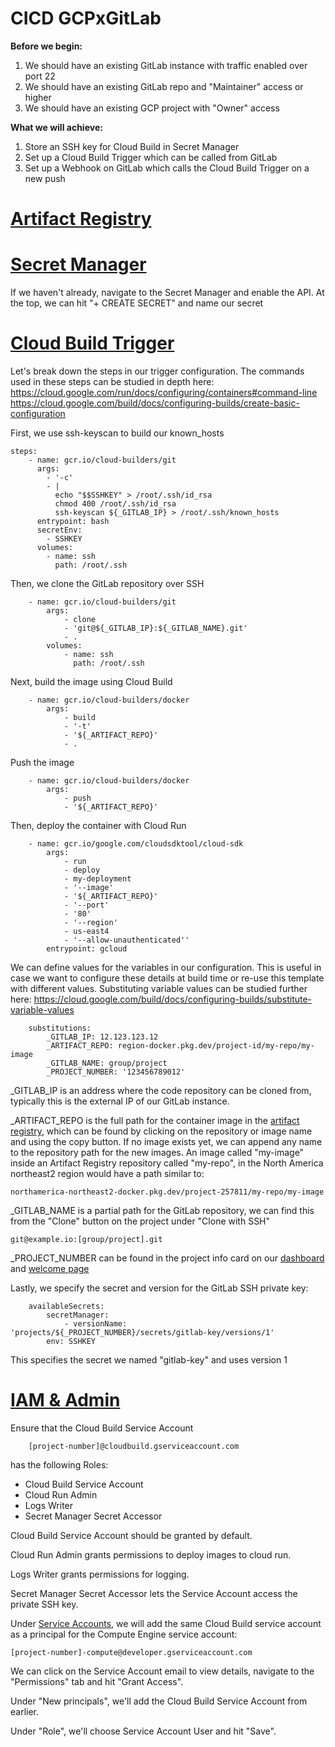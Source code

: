 #  CICD GCPxGitLab
**Before we begin:**
 1. We should have an existing GitLab instance with traffic enabled over port 22
 2. We should have an existing GitLab repo and "Maintainer" access or higher
 3. We should have an existing GCP project with "Owner" access
 
 **What we will achieve:**
 1. Store an SSH key for Cloud Build in Secret Manager
 2. Set up a Cloud Build Trigger which can be called from GitLab
 3. Set up a Webhook on GitLab which calls the Cloud Build Trigger on a new push

# [Artifact Registry](https://console.cloud.google.com/artifacts)

# [Secret Manager](https://console.cloud.google.com/security/secret-manager)
If we haven't already, navigate to the Secret Manager and enable the API. At the top, we can hit "+ CREATE SECRET" and name our secret 

# [Cloud Build Trigger](https://console.cloud.google.com/cloud-build/triggers)
Let's break down the steps in our trigger configuration. The commands used in these steps can be studied in depth here: https://cloud.google.com/run/docs/configuring/containers#command-line
https://cloud.google.com/build/docs/configuring-builds/create-basic-configuration

First, we use ssh-keyscan to build our known_hosts

	steps:
		- name: gcr.io/cloud-builders/git
		  args:
			- '-c'
			- |
			  echo "$$SSHKEY" > /root/.ssh/id_rsa
			  chmod 400 /root/.ssh/id_rsa
			  ssh-keyscan ${_GITLAB_IP} > /root/.ssh/known_hosts
		  entrypoint: bash
		  secretEnv:
			- SSHKEY
		  volumes:
			- name: ssh
			  path: /root/.ssh

Then, we clone the GitLab repository over SSH

		- name: gcr.io/cloud-builders/git
			args:
				- clone
				- 'git@${_GITLAB_IP}:${_GITLAB_NAME}.git'
				- .
			volumes:
				- name: ssh
				  path: /root/.ssh

Next, build the image using Cloud Build
	
		- name: gcr.io/cloud-builders/docker
			args:
				- build
				- '-t'
				- '${_ARTIFACT_REPO}'
				- .

Push the image
	
		- name: gcr.io/cloud-builders/docker
			args:
				- push
				- '${_ARTIFACT_REPO}'

Then, deploy the container with Cloud Run

		- name: gcr.io/google.com/cloudsdktool/cloud-sdk
			args:
				- run
				- deploy
				- my-deployment
				- '--image'
				- '${_ARTIFACT_REPO}'
				- '--port'
				- '80'
				- '--region'
				- us-east4
				- '--allow-unauthenticated''
			entrypoint: gcloud

We can define values for the variables in our configuration. This is useful in case we want to configure these details at build time or re-use this template with different values. Substituting variable values can be studied further here: https://cloud.google.com/build/docs/configuring-builds/substitute-variable-values

		substitutions:
			_GITLAB_IP: 12.123.123.12
			_ARTIFACT_REPO: region-docker.pkg.dev/project-id/my-repo/my-image
			_GITLAB_NAME: group/project
			_PROJECT_NUMBER: '123456789012'

_GITLAB_IP is an address where the code repository can be cloned from, typically this is the external IP of our GitLab instance.

_ARTIFACT_REPO is the full path for the container image in the [artifact registry](https://console.cloud.google.com/artifacts),  which can be found by clicking on the repository or image name and using the copy button. If no image exists yet, we can append any name to the repository path for the new images.
An image called "my-image" inside an Artifact Registry repository called "my-repo", in the North America northeast2 region would have a path similar to:

	northamerica-northeast2-docker.pkg.dev/project-257811/my-repo/my-image

_GITLAB_NAME is a partial path for the GitLab repository, we can find this from the "Clone" button on the project under "Clone with SSH"
	
	git@example.io:[group/project].git

_PROJECT_NUMBER can be found in the project info card on our [dashboard](https://console.cloud.google.com/home/dashboard) and [welcome page](https://console.cloud.google.com/welcome)

Lastly, we specify the secret and version for the GitLab SSH private key:
		
		availableSecrets:
			secretManager:
				- versionName: 'projects/${_PROJECT_NUMBER}/secrets/gitlab-key/versions/1'
			env: SSHKEY
This specifies the secret we named "gitlab-key" and uses version 1

# [IAM & Admin](https://console.cloud.google.com/iam-admin/)

Ensure that the Cloud Build Service Account 
		
		[project-number]@cloudbuild.gserviceaccount.com 
has the following Roles:

 - Cloud Build Service Account
 - Cloud Run Admin
 - Logs Writer
 - Secret Manager Secret Accessor

Cloud Build Service Account should be granted by default.

Cloud Run Admin grants permissions to deploy images to cloud run.

Logs Writer grants permissions for logging.

Secret Manager Secret Accessor lets the Service Account access the private SSH key.

Under [Service Accounts](https://console.cloud.google.com/iam-admin/serviceaccounts), we will add the same Cloud Build service account as a principal for the Compute Engine service account:

    [project-number]-compute@developer.gserviceaccount.com
We can click on the Service Account email to view details, navigate to the "Permissions" tab and hit "Grant Access".

Under "New principals", we'll add the Cloud Build Service Account from earlier.

Under "Role", we'll choose Service Account User and hit "Save".